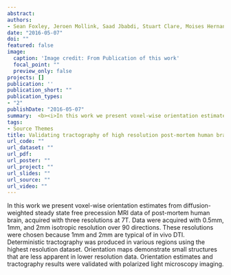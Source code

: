 ```yaml
---
abstract: 
authors:
- Sean Foxley, Jeroen Mollink, Saad Jbabdi, Stuart Clare, Moises Hernandez Fernandez, <b>Connor Scott</b>, Olaf Ansorge, and Karla Miller
date: "2016-05-07"
doi: ""
featured: false
image:
  caption: 'Image credit: From Publication of this work'
  focal_point: ""
  preview_only: false
projects: []
publication: ''
publication_short: ""
publication_types:
- "2"
publishDate: "2016-05-07"
summary:  <b><i>In this work we present voxel-wise orientation estimates from diffusion-weighted steady state free precession MRI data of post-mortem human brain, acquired with three resolutions at 7T. Data were acquired with 0.5mm, 1mm, and 2mm isotropic resolution over 90 directions. These resolutions were chosen because 1mm and 2mm are typical of in vivo DTI. Deterministic tractography was produced in various regions using the highest resolution dataset. Orientation maps demonstrate small structures that are less apparent in lower resolution data. Orientation estimates and tractography results were validated with polarized light microscopy imaging. Abstract and Presentation Video -  International Society for Magnetic Resonance in Medicine (ISMRM) 24th Annual Meeting & Exhibition, Session - Diffusion Validation Using Phantoms & Histology, May 07th - 13th, 2016. </i></b>
tags:
- Source Themes
title: Validating tractography of high resolution post-mortem human brain at 7T with polarized light imaging
url_code: ""
url_dataset: ""
url_pdf: 
url_poster: ""
url_project: ""
url_slides: ""
url_source: ""
url_video: ""
---
```

In this work we present voxel-wise orientation estimates from diffusion-weighted steady state free precession MRI data of post-mortem human brain, acquired with three resolutions at 7T. Data were acquired with 0.5mm, 1mm, and 2mm isotropic resolution over 90 directions. These resolutions were chosen because 1mm and 2mm are typical of in vivo DTI. Deterministic tractography was produced in various regions using the highest resolution dataset. Orientation maps demonstrate small structures that are less apparent in lower resolution data. Orientation estimates and tractography results were validated with polarized light microscopy imaging. 